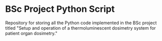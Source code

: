 # BSc Project Python Script 
Repository for storing all the Python code implemented in the BSc project titled "Setup and operation of a thermoluminescent dosimetry system for patient organ dosimetry."

